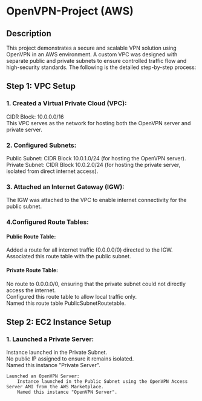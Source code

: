 # OpenVPN-Project (AWS)

## Description
This project demonstrates a secure and scalable VPN solution using OpenVPN in an AWS environment. A custom VPC was designed with separate public and private subnets to ensure controlled traffic flow and high-security standards. The following is the detailed step-by-step process:

## Step 1: VPC Setup
### 1. Created a Virtual Private Cloud (VPC):
CIDR Block: 10.0.0.0/16  
This VPC serves as the network for hosting both the OpenVPN server and private server.

### 2. Configured Subnets:
Public Subnet: CIDR Block 10.0.1.0/24 (for hosting the OpenVPN server).  
Private Subnet: CIDR Block 10.0.2.0/24 (for hosting the private server, isolated from direct internet access).

### 3. Attached an Internet Gateway (IGW):
The IGW was attached to the VPC to enable internet connectivity for the public subnet.

### 4.Configured Route Tables:
  #### Public Route Table:
   Added a route for all internet traffic (0.0.0.0/0) directed to the IGW.  
      Associated this route table with the public subnet.  
  #### Private Route Table:
  No route to 0.0.0.0/0, ensuring that the private subnet could not directly access the internet.  
        Configured this route table to allow local traffic only.  
        Named this route table PublicSubnetRoutetable.

  ## Step 2: EC2 Instance Setup

  ### 1. Launched a Private Server:
  Instance launched in the Private Subnet.  
  No public IP assigned to ensure it remains isolated.  
        Named this instance "Private Server".

    Launched an OpenVPN Server:
        Instance launched in the Public Subnet using the OpenVPN Access Server AMI from the AWS Marketplace.
        Named this instance "OpenVPN Server".
